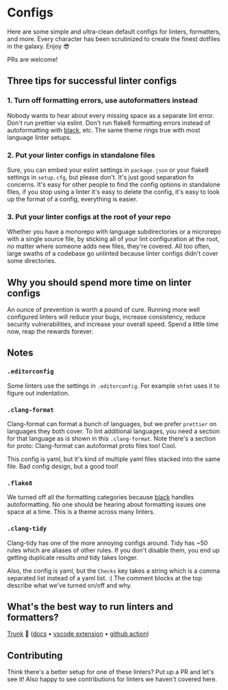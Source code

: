 # Configs

Here are some simple and ultra-clean default configs for linters, formatters, and more. Every
character has been scrutinized to create the finest dotfiles in the galaxy. Enjoy 😎

PRs are welcome!

## Three tips for successful linter configs

### 1. Turn off formatting errors, use autoformatters instead

Nobody wants to hear about every missing space as a separate lint error. Don't run prettier via
eslint. Don't run flake8 formatting errors instead of autoformatting with
[black](https://github.com/psf/black), etc. The same theme rings true with most language linter
setups.

### 2. Put your linter configs in standalone files

Sure, you can embed your eslint settings in `package.json` or your flake8 settings in `setup.cfg`,
but please don't. It's just good separation fo concerns. It's easy for other people to find the
config options in standalone files, if you stop using a linter it's easy to delete the config, it's
easy to look up the format of a config, everything is easier.

### 3. Put your linter configs at the root of your repo

Whether you have a monorepo with language subdirectories or a microrepo with a single source file,
by sticking all of your lint configuration at the root, no matter where someone adds new files,
they're covered. All too often, large swaths of a codebase go unlinted because linter configs didn't
cover some directories.

## Why you should spend more time on linter configs

An ounce of prevention is worth a pound of cure. Running more well configured linters will reduce
your bugs, increase consistency, reduce security vulnerabilities, and increase your overall speed.
Spend a little time now, reap the rewards forever.

## Notes

### `.editorconfig`

Some linters use the settings in `.editorconfig`. For example `shfmt` uses it to figure out
indentation.

### `.clang-format`

Clang-format can format a bunch of languages, but we prefer `prettier` on languages they both cover.
To lint additional languages, you need a section for that language as is shown in this
`.clang-format`. Note there's a section for proto: Clang-format can autoformat proto files too!
Cool.

This config is yaml, but it's kind of multiple yaml files stacked into the same file. Bad config
design, but a good tool!

### `.flake8`

We turned off all the formatting categories because [black](https://github.com/psf/black) handles
autoformatting. No one should be hearing about formatting issues one space at a time. This is a
theme across many linters.

### `.clang-tidy`

Clang-tidy has one of the more annoying configs around. Tidy has ~50 rules which are aliases of
other rules. If you don't disable them, you end up getting duplicate results _and_ tidy takes
longer.

Also, the config is yaml, but the `Checks` key takes a string which is a comma separated list
instead of a yaml list. :( The comment blocks at the top describe what we've turned on/off and why.

## What's the best way to run linters and formatters?

[Trunk](https://trunk.io/) 🎉 ([docs](https://docs.trunk.io) •
[vscode extension](https://marketplace.visualstudio.com/items?itemName=trunk.io) •
[github action](https://github.com/trunk-io/trunk-action))

## Contributing

Think there's a better setup for one of these linters? Put up a PR and let's see it! Also happy to
see contributions for linters we haven't covered here.
